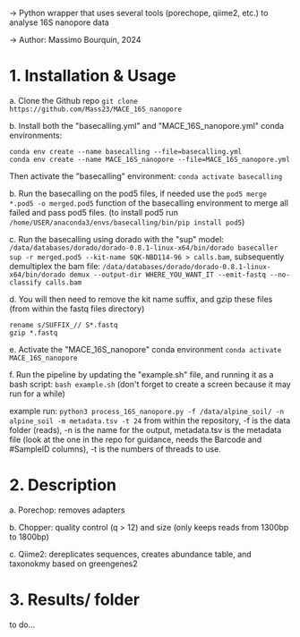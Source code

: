 -> Python wrapper that uses several tools (porechope, qiime2, etc.) to analyse 16S nanopore data

-> Author: Massimo Bourquin, 2024

# 1. Installation & Usage

  a. Clone the Github repo `git clone https://github.com/Mass23/MACE_16S_nanopore`

  b. Install both the "basecalling.yml" and "MACE_16S_nanopore.yml" conda environments:
```
conda env create --name basecalling --file=basecalling.yml
conda env create --name MACE_16S_nanopore --file=MACE_16S_nanopore.yml
```
  Then activate the "basecalling" environment: `conda activate basecalling`

  b. Run the basecalling on the pod5 files, if needed use the `pod5 merge *.pod5 -o merged.pod5` function of the basecalling environment to merge all failed and pass pod5 files. (to install pod5 run `/home/USER/anaconda3/envs/basecalling/bin/pip install pod5`)

  c. Run the basecalling using dorado with the "sup" model: `/data/databases/dorado/dorado-0.8.1-linux-x64/bin/dorado basecaller sup -r merged.pod5 --kit-name SQK-NBD114-96 > calls.bam`, subsequently demultiplex the bam file: `/data/databases/dorado/dorado-0.8.1-linux-x64/bin/dorado demux --output-dir WHERE_YOU_WANT_IT --emit-fastq --no-classify calls.bam`

  d. You will then need to remove the kit name suffix, and gzip these files (from within the fastq files directory)
```
rename s/SUFFIX_// S*.fastq
gzip *.fastq
```
  
  e. Activate the "MACE_16S_nanopore" conda environment `conda activate MACE_16S_nanopore`
  
  f. Run the pipeline by updating the "example.sh" file, and running it as a bash script: `bash example.sh` (don't forget to create a screen because it may run for a while)
  
  example run: `python3 process_16S_nanopore.py -f /data/alpine_soil/ -n alpine_soil -m metadata.tsv -t 24` from within the repository, -f is the data folder (reads), -n is the name for the output, metadata.tsv is the metadata file (look at the one in the repo for guidance, needs the Barcode and #SampleID columns), -t is the numbers of threads to use.

# 2. Description

  a. Porechop: removes adapters
  
  b. Chopper: quality control (q > 12) and size (only keeps reads from 1300bp to 1800bp)
  
  c. Qiime2: dereplicates sequences, creates abundance table, and taxonokmy based on greengenes2

# 3. Results/ folder
to do...
